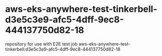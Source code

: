 # aws-eks-anywhere-test-tinkerbell-d3e5c3e9-afc5-4dff-9ec8-444137750d82-18
repository for use with E2E test job aws-eks-anywhere-test-tinkerbell:d3e5c3e9-afc5-4dff-9ec8-444137750d82-18
